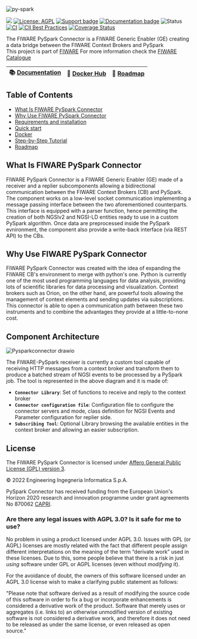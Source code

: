![py-spark](https://github.com/Engineering-Research-and-Development/fiware-orion-pyspark-connector/assets/103200695/2eec9346-b576-4f8d-84cb-ad57b49ce6f3)


[![](https://nexus.lab.fiware.org/static/badges/chapters/core.svg)](https://www.fiware.org/developers/catalogue/)
[![License: AGPL](https://img.shields.io/github/license/Engineering-Research-and-Development/iotagent-opcua.svg)](https://opensource.org/licenses/AGPL-3.0)
[![Support badge](https://img.shields.io/badge/support-stackoverflow-orange)](https://stackoverflow.com/questions/tagged/fiware+orion+pyspark+connector)
[![Documentation badge](https://readthedocs.org/projects/fiware-orion-pyspark-connector/badge/?version=latest)](https://fiware-orion-pyspark-connector.readthedocs.io)
![Status](https://nexus.lab.fiware.org/repository/raw/public/badges/statuses/incubating.svg)
[![CI](https://github.com/Engineering-Research-and-Development/fiware-orion-pyspark-connector/workflows/CI/badge.svg)](https://github.com/Engineering-Research-and-Development/fiware-orion-pyspark-connector/actions?query=workflow%3ACI)
[![CII Best Practices](https://bestpractices.coreinfrastructure.org/projects/6113/badge)](https://bestpractices.coreinfrastructure.org/projects/6113)
[![Coverage Status](https://coveralls.io/repos/github/Engineering-Research-and-Development/fiware-orion-pyspark-connector/badge.svg?branch=increase-coverage-2)](https://coveralls.io/github/Engineering-Research-and-Development/fiware-orion-pyspark-connector?branch=increase-coverage-2)


The FIWARE PySpark Connector is a FIWARE Generic Enabler (GE) creating a data bridge between the FIWARE Context Brokers and PySpark
<br/>
This project is part of [FIWARE](https://www.fiware.org/) For more information check the [FIWARE Catalogue](https://github.com/FIWARE/catalogue/tree/master/core)

| :books: [Documentation](https://fiware-orion-pyspark-connector.readthedocs.io/en/latest/) | :whale: [Docker Hub](https://hub.docker.com/r/rdlabengpa/fiware-orion-pyspark-connector) | :dart: [Roadmap](https://github.com/Engineering-Research-and-Development/fiware-orion-pyspark-connector/blob/main/docs/roadmap.md) |
| -------------------------------------------------------------------------------- | --------------------------------------------------------- | ---------------------------------------------------------------------------------------------------------------------- |
 
## Table of Contents

-   [What Is FIWARE PySpark Connector](#what-is-fiware-pyspark-connector)
-   [Why Use FIWARE PySpark Connector](#why-use-fiware-pyspark-connector)
-   [Requirements and installation](docs/requirements.md)
-   [Quick start](docs/quick_start.md)
-   [Docker](docs/docker.md)
-   [Step-by-Step Tutorial](docs/step_by_step.md)
-   [Roadmap](docs/roadmap.md)


## What Is FIWARE PySpark Connector
FIWARE PySpark Connector is a FIWARE Generic Enabler (GE) made of a receiver and a replier subcomponents allowing a bidirectional communication between the FIWARE Context Brokers (CB) and PySpark. The component works on a low-level socket communication implementing a message passing interface between the two aforementioned counterparts. This interface is equipped with a parser function, hence permitting the creation of both NGSIv2 and NGSI-LD entities ready to use in a custom PySpark algorithm. Once data are preprocessed inside the PySpark evnironment, the component also provide a write-back interface (via REST API) to the CBs.


## Why Use FIWARE PySpark Connector
FIWARE PySpark Connector was created with the idea of expanding the FIWARE CB's environment to merge with python's one. Python is currently one of the most used programming languages for data analysis, providing lots of scientific libraries for data processing and visualization. Context brokers such as Orion, on the other hand, are powerful tools allowing the management of context elements and sending updates via subscriptions. This connector is able to open a communication path between these two instruments and to combine the advantages they provide at a little-to-none cost.


## Component Architecture
![Pysparkconnector drawio](https://user-images.githubusercontent.com/103200695/171157871-a3904c76-e961-45d5-ad01-507604944ad2.png)


The FIWARE-PySpark receiver is currently a custom tool capable of receiving HTTP messages from a context broker and transform them to produce a batched stream of NGSI events to be processed by a PySpark job.
The tool is represented in the above diagram and it is made of:


-   **`Connector Library`**: Set of functions to receive and reply to the context broker
-   **`Connector configuration file`**: Configuration file to configure the connector servers and mode, class definition for NGSI Events and Parameter configuration for replier side.
-   **`Subscribing Tool`**: Optional Library browsing the available entities in the context broker and allowing an easier subscription.


## License

The FIWARE PySpark Connector is licensed under [Affero General Public License (GPL) version 3](https://github.com/Engineering-Research-and-Development/fiware-orion-pyspark-connector/blob/main/LICENSE.txt).

© 2022 Engineering Ingegneria Informatica S.p.A.

PySpark Connector has received funding from the European Union's Horizon 2020 research and innovation programme under grant agreements No  870062 [CAPRI](https://www.capri-project.com/).


### Are there any legal issues with AGPL 3.0? Is it safe for me to use?

No problem in using a product licensed under AGPL 3.0. Issues with GPL (or AGPL) licenses are mostly related with the
fact that different people assign different interpretations on the meaning of the term “derivate work” used in these
licenses. Due to this, some people believe that there is a risk in just _using_ software under GPL or AGPL licenses
(even without _modifying_ it).

For the avoidance of doubt, the owners of this software licensed under an AGPL 3.0 license wish to make a clarifying
public statement as follows:

"Please note that software derived as a result of modifying the source code of this software in order to fix a bug or
incorporate enhancements is considered a derivative work of the product. Software that merely uses or aggregates (i.e.
links to) an otherwise unmodified version of existing software is not considered a derivative work, and therefore it
does not need to be released as under the same license, or even released as open source."
